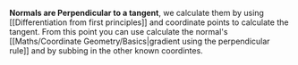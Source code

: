 **Normals are Perpendicular to a tangent**, we calculate them by using [[Differentiation from first principles]] and coordinate points to calculate the tangent. From this point you can use calculate the normal's [[Maths/Coordinate Geometry/Basics|gradient using the perpendicular rule]] and by subbing in the other known coordintes.